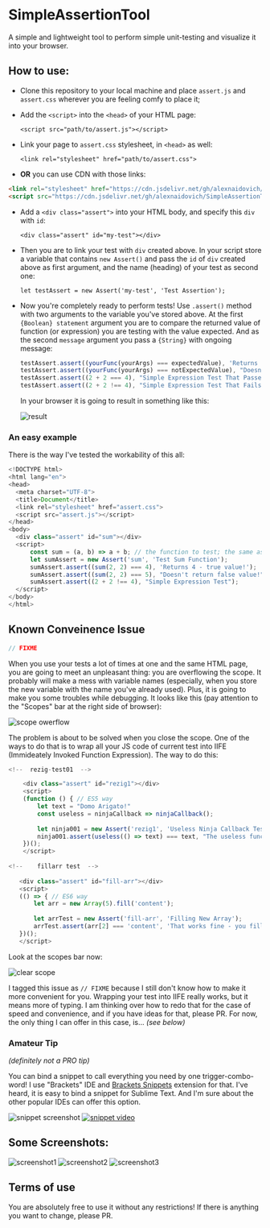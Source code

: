 # SimpleAssertionTool
A simple and lightweight tool to perform simple unit-testing and visualize it into your browser.

## How to use:

  * Clone this repository to your local machine and place `assert.js` and `assert.css` wherever you are feeling comfy to place it; 

  * Add the `<script>` into the `<head>` of your HTML page:
  
     ```<script src="path/to/assert.js"></script>```
     
  * Link your page to `assert.css` stylesheet, in `<head>` as well:
  
     ```<link rel="stylesheet" href="path/to/assert.css">```
     
  * **OR** you can use CDN with those links:
  
  ```html
  <link rel="stylesheet" href="https://cdn.jsdelivr.net/gh/alexnaidovich/SimpleAssertionTool@0.1/assert.min.css">
  <script src="https://cdn.jsdelivr.net/gh/alexnaidovich/SimpleAssertionTool@0.1/assert.js"></script>
  ```
     
  * Add a `<div class="assert">` into your HTML body, and specify this `div` with `id`:
  
     ```<div class="assert" id="my-test"></div>```
     
  * Then you are to link your test with `div` created above. In your script store a variable that contains `new Assert()` and pass the `id` of `div` created above as first argument, and the name (heading) of your test as second one:
  
     ```let testAssert = new Assert('my-test', 'Test Assertion');```
     
  * Now you're completely ready to perform tests! Use `.assert()` method with two arguments to the variable you've stored above. At the first `{Boolean} statement` argument you are to compare the returned value of function (or expression) you are testing with the value expected. And as the second `message` argument you pass a `{String}` with ongoing message:
  
     ```javascript
     testAssert.assert((yourFunc(yourArgs) === expectedValue), 'Returns true value!');
     testAssert.assert((yourFunc(yourArgs) === notExpectedValue), "Doesn't return false value!");
     testAssert.assert((2 + 2 === 4), "Simple Expression Test That Passes");
     testAssert.assert((2 + 2 !== 4), "Simple Expression Test That Fails");
     ```
     
     In your browser it is going to result in something like this:
     
     ![result](https://pp.userapi.com/c846020/v846020346/153c9/BXeUoBPvXfU.jpg)
     
### An easy example

There is the way I've tested the workability of this all:

   ```javascript
   <!DOCTYPE html>
   <html lang="en">
   <head>
     <meta charset="UTF-8">
     <title>Document</title>
     <link rel="stylesheet" href="assert.css">
     <script src="assert.js"></script>
   </head>
   <body>
     <div class="assert" id="sum"></div>
     <script>    
         const sum = (a, b) => a + b; // the function to test; the same as " function sum(a,b){return a+b} "
         let sumAssert = new Assert('sum', 'Test Sum Function');
         sumAssert.assert((sum(2, 2) === 4), 'Returns 4 - true value!');
         sumAssert.assert((sum(2, 2) === 5), "Doesn't return false value!");
         sumAssert.assert((2 + 2 !== 4), "Simple Expression Test");
     </script>
   </body>
   </html>
   ```

## Known Conveinence Issue

```javascript
// FIXME
```

When you use your tests a lot of times at one and the same HTML page, you are going to meet an unpleasant thing: you are overflowing the scope. It probably will make a mess with variable names (especially, when you store the new variable with the name you've already used). Plus, it is going to make you some troubles while debugging. It looks like this (pay attention to the "Scopes" bar at the right side of browser):

![scope owerflow](https://pp.userapi.com/c834404/v834404295/109b0a/CNTSRpYJUMI.jpg)

The problem is about to be solved when you close the scope. One of the ways to do that is to wrap all your JS code of current test into IIFE (Immideately Invoked Function Expression). The way to do this: 

```javascript
<!--  rezig-test01  -->

    <div class="assert" id="rezig1"></div>
    <script>
    (function () { // ES5 way
        let text = "Domo Arigato!"
        const useless = ninjaCallback => ninjaCallback();
        
        let ninja001 = new Assert('rezig1', 'Useless Ninja Callback Test');
        ninja001.assert(useless(() => text) === text, "The useless function works! " + text)
    })(); 
    </script>    
    
<!--    fillarr test  -->
   
   <div class="assert" id="fill-arr"></div>
   <script>
   (() => { // ES6 way
       let arr = new Array(5).fill('content');
       
       let arrTest = new Assert('fill-arr', 'Filling New Array');
       arrTest.assert(arr[2] === 'content', 'That works fine - you filled array made by constructor in one line!');
   })();  
   </script>
```

Look at the scopes bar now:

![clear scope](https://pp.userapi.com/c834404/v834404295/109b32/HEJCVCospIE.jpg)

I tagged this issue as `// FIXME` because I still don't know how to make it more convenient for you. Wrapping your test into IIFE really works, but it means more of typing. I am thinking over how to redo that for the case of speed and convenience, and if you have ideas for that, please PR. 
For now, the only thing I can offer in this case, is... *(see below)*

### Amateur Tip
*(definitely not a PRO tip)*

You can bind a snippet to call everything you need by one trigger-combo-word! I use "Brackets" IDE and [Brackets Snippets](https://github.com/chuyik/brackets-snippets) extension for that. I've heard, it is easy to bind a snippet for Sublime Text. And I'm sure about the other popular IDEs can offer this option.

![snippet screenshot](https://pp.userapi.com/c834404/v834404493/102cac/rFXxFNI1uC4.jpg)
[![snippet video](https://pp.userapi.com/c845220/v845220461/1e049/XQEgXXciaK0.jpg)](https://youtu.be/a_URWi8qQZo)

## Some Screenshots: 

![screenshot1](https://pp.userapi.com/c844724/v844724148/1971f/C2GRvDXKgag.jpg)
![screenshot2](https://pp.userapi.com/c844724/v844724148/19729/SIP1dzSxEqo.jpg)
![screenshot3](https://pp.userapi.com/c844724/v844724148/196f1/0MKk57nCYYM.jpg)

## Terms of use

You are absolutely free to use it without any restrictions!
If there is anything you want to change, please PR.
